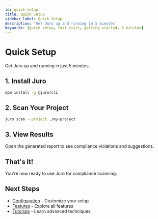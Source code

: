 ```yaml
---
id: quick-setup
title: Quick Setup
sidebar_label: Quick Setup
description: 'Get Juro up and running in 5 minutes'
keywords: [quick setup, fast start, getting started, 5 minutes]
---
```


# Quick Setup

Get Juro up and running in just 5 minutes.

## 1. Install Juro

```bash
npm install -g @juro/cli
```

## 2. Scan Your Project

```bash
juro scan --project ./my-project
```

## 3. View Results

Open the generated report to see compliance violations and suggestions.

## That's It!

You're now ready to use Juro for compliance scanning.

## Next Steps

- [Configuration](/docs/getting-started/configuration) - Customize your setup
- [Features](/docs/features/compliance-scanning) - Explore all features
- [Tutorials](/docs/tutorials/basic-scanning) - Learn advanced techniques
